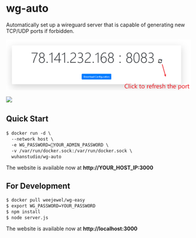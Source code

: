 # wg-auto

Automatically set up a wireguard server that is capable of generating new TCP/UDP ports if forbidden.

![](demo.png)

![](https://raw.githubusercontent.com/WeeJeWel/wg-easy/master/assets/screenshot.png)

## Quick Start

```
$ docker run -d \
  --network host \
  -e WG_PASSWORD=🚨YOUR_ADMIN_PASSWORD \
  -v /var/run/docker.sock:/var/run/docker.sock \
  wuhanstudio/wg-auto
```

The website is available now at **http://YOUR_HOST_IP:3000**

## For Development

```
$ docker pull weejewel/wg-easy
$ export WG_PASSWORD=YOUR_PASSWORD
$ npm install
$ node server.js
```

The website is available now at **http://localhost:3000**
